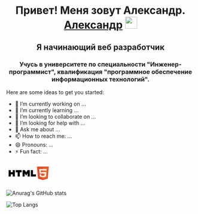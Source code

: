 <h1 align="center">Привет! Меня зовут Александр. <a href="https://vk.com/alexandrtanana" target="_blank">Александр</a> 
<img src="https://github.com/blackcater/blackcater/raw/main/images/Hi.gif" height="32"/></h1>
<h2 align="center">Я начинающий веб разработчик</h2>
<h3 align="center">Учусь в университете по специальности "Инженер-программист", квалификация "программное обеспечение информационных технологий".</h3>

Here are some ideas to get you started:

- 🔭 I’m currently working on ...
- 🌱 I’m currently learning ...
- 👯 I’m looking to collaborate on ...
- 🤔 I’m looking for help with ...
- 💬 Ask me about ...
- 📫 How to reach me: ...
- 😄 Pronouns: ...
- ⚡ Fun fact: ...

<svg xmlns="http://www.w3.org/2000/svg" width="120" height="60"><path d="M6.3 21.475H12v5.63h5.213v-5.63h5.7v17.05h-5.7v-5.7H12v5.7H6.3v-17.05zm24.107 5.655H25.38v-5.654h15.736v5.654h-5.02v11.397h-5.7V27.13zm13.207-5.655h5.943l3.656 6 3.652-6H62.8v17.05h-5.676v-8.452l-3.92 6.063h-.098L49.2 30.074v8.452h-5.576zm22.03 0h5.7V32.9h8.015v5.636H65.645z"/><path d="M82.07 12.06h31.637l-2.882 32.288L97.87 47.94l-12.92-3.587z" fill="#e44d26"/><path d="M108.36 42.293l2.463-27.592H97.9v30.494z" fill="#f16529"/><path d="M92.65 26.678l-.362-4.056H97.9v-3.96h-9.93l1.068 11.977H97.9v-3.96zm-3.446 5.942l.555 6.22 8.113 2.252.018-.005v-4.12l-.017.005-4.4-1.2-.282-3.16h-2.143z" fill="#ebebeb"/><path d="M106.986 27.74l.097-1.064h-9.206v3.96h4.877l-.46 5.137-4.417 1.192v4.12l8.12-2.25.06-.67zm-9.1-5.118h9.567l.355-3.97h-9.922v3.95z" fill="#fff"/></svg>


![Anurag's GitHub stats](https://github-readme-stats.vercel.app/api?username=alexandrtanana&theme=merko)
<br/>

![Top Langs](https://github-readme-stats.vercel.app/api/top-langs/?username=alexandrtanana&layout=compact)
